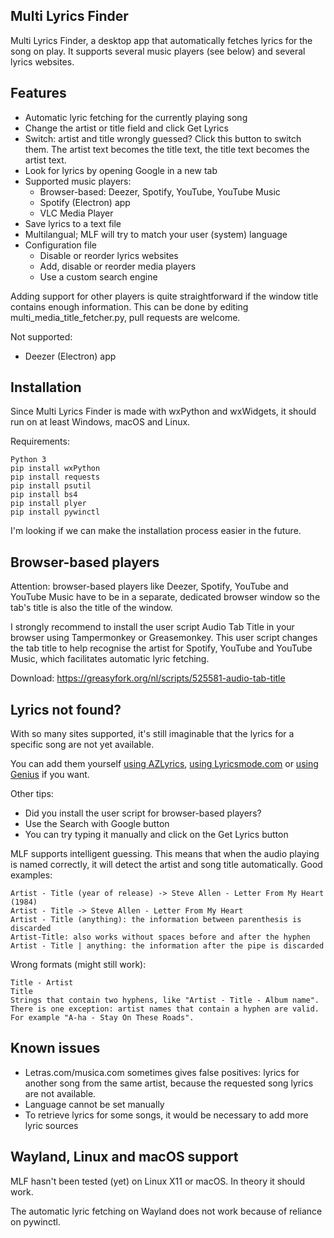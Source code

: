 Multi Lyrics Finder
-------------------

Multi Lyrics Finder, a desktop app that automatically fetches lyrics for the song on play. It supports several music players (see below) and several lyrics websites.

Features
--------

* Automatic lyric fetching for the currently playing song
* Change the artist or title field and click Get Lyrics
* Switch: artist and title wrongly guessed? Click this button to switch them. The artist text becomes the title text, the title text becomes the artist text.
* Look for lyrics by opening Google in a new tab
* Supported music players:
  * Browser-based: Deezer, Spotify, YouTube, YouTube Music
  * Spotify (Electron) app
  * VLC Media Player
* Save lyrics to a text file
* Multilangual; MLF will try to match your user (system) language
* Configuration file
  * Disable or reorder lyrics websites
  * Add, disable or reorder media players
  * Use a custom search engine

Adding support for other players is quite straightforward if the window title contains enough information. This can be done by editing multi_media_title_fetcher.py, pull requests are welcome.

Not supported:
* Deezer (Electron) app

Installation
------------
Since Multi Lyrics Finder is made with wxPython and wxWidgets, it should run on at least Windows, macOS and Linux.

Requirements:

    Python 3
    pip install wxPython
    pip install requests
    pip install psutil
    pip install bs4
    pip install plyer
    pip install pywinctl

I'm looking if we can make the installation process easier in the future.

Browser-based players
---------------------
Attention: browser-based players like Deezer, Spotify, YouTube and YouTube Music have to be in a separate, dedicated browser window so the tab's title is also the title of the window.

I strongly recommend to install the user script Audio Tab Title in your browser using Tampermonkey or Greasemonkey.
This user script changes the tab title to help recognise the artist for Spotify, YouTube and YouTube Music, which facilitates automatic lyric fetching.

Download: https://greasyfork.org/nl/scripts/525581-audio-tab-title

Lyrics not found?
----------------
With so many sites supported, it's still imaginable that the lyrics for a specific song are not yet available.

You can add them yourself [using AZLyrics](https://www.azlyrics.com/add.php), [using Lyricsmode.com](https://www.lyricsmode.com/lyrics_submit.php) or [using Genius](https://genius.com/new) if you want.

Other tips:
* Did you install the user script for browser-based players?
* Use the Search with Google button
* You can try typing it manually and click on the Get Lyrics button

MLF supports intelligent guessing. This means that when the audio playing is named correctly, it will detect the artist and song title automatically. Good examples:

    Artist - Title (year of release) -> Steve Allen - Letter From My Heart (1984)
    Artist - Title -> Steve Allen - Letter From My Heart
    Artist - Title (anything): the information between parenthesis is discarded
    Artist-Title: also works without spaces before and after the hyphen
    Artist - Title | anything: the information after the pipe is discarded

Wrong formats (might still work):

    Title - Artist
    Title
    Strings that contain two hyphens, like "Artist - Title - Album name". There is one exception: artist names that contain a hyphen are valid. For example "A-ha - Stay On These Roads".

Known issues
------------
* Letras.com/musica.com sometimes gives false positives: lyrics for another song from the same artist, because the requested song lyrics are not available.
* Language cannot be set manually
* To retrieve lyrics for some songs, it would be necessary to add more lyric sources

Wayland, Linux and macOS support
-------
MLF hasn't been tested (yet) on Linux X11 or macOS. In theory it should work.

The automatic lyric fetching on Wayland does not work because of reliance on pywinctl.


